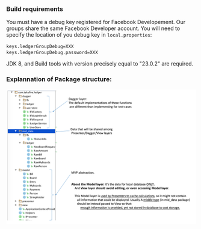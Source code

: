 ### Build requirements
You must have a debug key registered for Facebook Developement. Our groups share the same Facebook Developer account. You will need to specify the location of you debug key in ```local.properties```:
```
keys.ledgerGroupDebug=XXX
keys.ledgerGroupDebug.password=XXX
```

JDK 8, and Build tools with version precisely equal to "23.0.2" are required.

### Explannation of Package structure:
![](webImages/packages.png)

